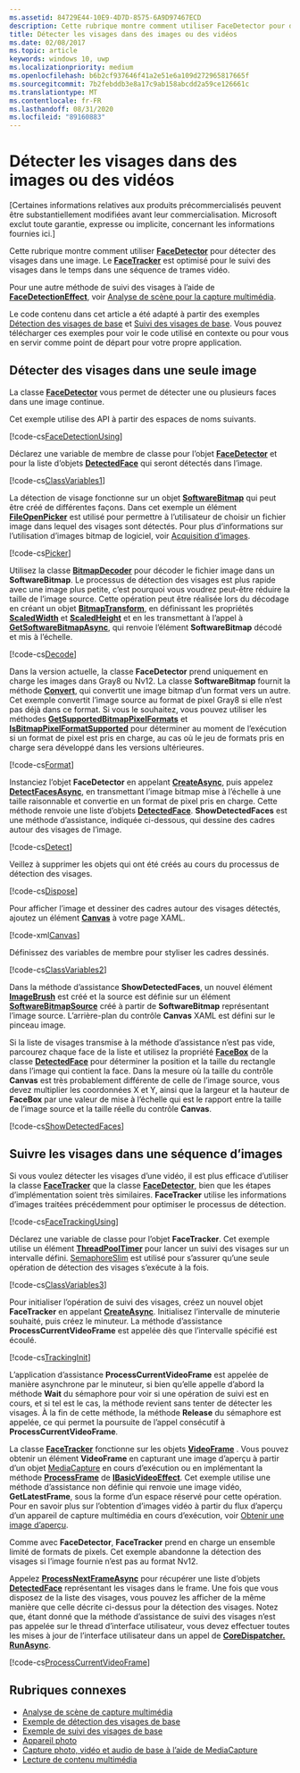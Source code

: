 ```yaml
---
ms.assetid: 84729E44-10E9-4D7D-8575-6A9D97467ECD
description: Cette rubrique montre comment utiliser FaceDetector pour détecter des visages dans une images. FaceTracker est optimisé pour suivre les visages au fil du temps dans une séquence d’images vidéo.
title: Détecter les visages dans des images ou des vidéos
ms.date: 02/08/2017
ms.topic: article
keywords: windows 10, uwp
ms.localizationpriority: medium
ms.openlocfilehash: b6b2cf937646f41a2e51e6a109d272965817665f
ms.sourcegitcommit: 7b2febddb3e8a17c9ab158abcdd2a59ce126661c
ms.translationtype: MT
ms.contentlocale: fr-FR
ms.lasthandoff: 08/31/2020
ms.locfileid: "89160883"
---
```

# <a name="detect-faces-in-images-or-videos"></a>Détecter les visages dans des images ou des vidéos



\[Certaines informations relatives aux produits précommercialisés peuvent être substantiellement modifiées avant leur commercialisation. Microsoft exclut toute garantie, expresse ou implicite, concernant les informations fournies ici.\]

Cette rubrique montre comment utiliser [**FaceDetector**](/uwp/api/Windows.Media.FaceAnalysis.FaceDetector) pour détecter des visages dans une image. Le [**FaceTracker**](/uwp/api/Windows.Media.FaceAnalysis.FaceTracker) est optimisé pour le suivi des visages dans le temps dans une séquence de trames vidéo.

Pour une autre méthode de suivi des visages à l’aide de [**FaceDetectionEffect**](/uwp/api/Windows.Media.Core.FaceDetectionEffect), voir [Analyse de scène pour la capture multimédia](scene-analysis-for-media-capture.md).

Le code contenu dans cet article a été adapté à partir des exemples [Détection des visages de base](https://github.com/Microsoft/Windows-universal-samples/tree/master/Samples/BasicFaceDetection) et [Suivi des visages de base](https://github.com/Microsoft/Windows-universal-samples/tree/master/Samples/BasicFaceTracking). Vous pouvez télécharger ces exemples pour voir le code utilisé en contexte ou pour vous en servir comme point de départ pour votre propre application.

## <a name="detect-faces-in-a-single-image"></a>Détecter des visages dans une seule image

La classe [**FaceDetector**](/uwp/api/Windows.Media.FaceAnalysis.FaceDetector) vous permet de détecter une ou plusieurs faces dans une image continue.

Cet exemple utilise des API à partir des espaces de noms suivants.

[!code-cs[FaceDetectionUsing](./code/FaceDetection_Win10/cs/MainPage.xaml.cs#SnippetFaceDetectionUsing)]

Déclarez une variable de membre de classe pour l’objet [**FaceDetector**](/uwp/api/Windows.Media.FaceAnalysis.FaceDetector) et pour la liste d’objets [**DetectedFace**](/uwp/api/Windows.Media.FaceAnalysis.DetectedFace) qui seront détectés dans l’image.

[!code-cs[ClassVariables1](./code/FaceDetection_Win10/cs/MainPage.xaml.cs#SnippetClassVariables1)]

La détection de visage fonctionne sur un objet [**SoftwareBitmap**](/uwp/api/Windows.Graphics.Imaging.SoftwareBitmap) qui peut être créé de différentes façons. Dans cet exemple un élément [**FileOpenPicker**](/uwp/api/Windows.Storage.Pickers.FileOpenPicker) est utilisé pour permettre à l’utilisateur de choisir un fichier image dans lequel des visages sont détectés. Pour plus d’informations sur l’utilisation d’images bitmap de logiciel, voir [Acquisition d’images](imaging.md).

[!code-cs[Picker](./code/FaceDetection_Win10/cs/MainPage.xaml.cs#SnippetPicker)]

Utilisez la classe [**BitmapDecoder**](/uwp/api/Windows.Graphics.Imaging.BitmapDecoder) pour décoder le fichier image dans un **SoftwareBitmap**. Le processus de détection des visages est plus rapide avec une image plus petite, c’est pourquoi vous voudrez peut-être réduire la taille de l’image source. Cette opération peut être réalisée lors du décodage en créant un objet [**BitmapTransform**](/uwp/api/Windows.Graphics.Imaging.BitmapTransform), en définissant les propriétés [**ScaledWidth**](/uwp/api/windows.graphics.imaging.bitmaptransform.scaledwidth) et [**ScaledHeight**](/uwp/api/windows.graphics.imaging.bitmaptransform.scaledheight) et en les transmettant à l’appel à [**GetSoftwareBitmapAsync**](/uwp/api/windows.graphics.imaging.bitmapdecoder.getsoftwarebitmapasync), qui renvoie l’élément **SoftwareBitmap** décodé et mis à l’échelle.

[!code-cs[Decode](./code/FaceDetection_Win10/cs/MainPage.xaml.cs#SnippetDecode)]

Dans la version actuelle, la classe **FaceDetector** prend uniquement en charge les images dans Gray8 ou Nv12. La classe **SoftwareBitmap** fournit la méthode [**Convert**](/uwp/api/windows.graphics.imaging.softwarebitmap.convert), qui convertit une image bitmap d’un format vers un autre. Cet exemple convertit l’image source au format de pixel Gray8 si elle n’est pas déjà dans ce format. Si vous le souhaitez, vous pouvez utiliser les méthodes [**GetSupportedBitmapPixelFormats**](/uwp/api/windows.media.faceanalysis.facedetector.getsupportedbitmappixelformats) et [**IsBitmapPixelFormatSupported**](/uwp/api/windows.media.faceanalysis.facedetector.isbitmappixelformatsupported) pour déterminer au moment de l’exécution si un format de pixel est pris en charge, au cas où le jeu de formats pris en charge sera développé dans les versions ultérieures.

[!code-cs[Format](./code/FaceDetection_Win10/cs/MainPage.xaml.cs#SnippetFormat)]

Instanciez l’objet **FaceDetector** en appelant [**CreateAsync**](/uwp/api/windows.media.faceanalysis.facedetector.createasync), puis appelez [**DetectFacesAsync**](/uwp/api/windows.media.faceanalysis.facedetector.detectfacesasync), en transmettant l’image bitmap mise à l’échelle à une taille raisonnable et convertie en un format de pixel pris en charge. Cette méthode renvoie une liste d’objets [**DetectedFace**](/uwp/api/Windows.Media.FaceAnalysis.DetectedFace). **ShowDetectedFaces** est une méthode d’assistance, indiquée ci-dessous, qui dessine des cadres autour des visages de l’image.

[!code-cs[Detect](./code/FaceDetection_Win10/cs/MainPage.xaml.cs#SnippetDetect)]

Veillez à supprimer les objets qui ont été créés au cours du processus de détection des visages.

[!code-cs[Dispose](./code/FaceDetection_Win10/cs/MainPage.xaml.cs#SnippetDispose)]

Pour afficher l’image et dessiner des cadres autour des visages détectés, ajoutez un élément [**Canvas**](/uwp/api/Windows.UI.Xaml.Controls.Canvas) à votre page XAML.

[!code-xml[Canvas](./code/FaceDetection_Win10/cs/MainPage.xaml#SnippetCanvas)]

Définissez des variables de membre pour styliser les cadres dessinés.

[!code-cs[ClassVariables2](./code/FaceDetection_Win10/cs/MainPage.xaml.cs#SnippetClassVariables2)]

Dans la méthode d’assistance **ShowDetectedFaces**, un nouvel élément [**ImageBrush**](/uwp/api/Windows.UI.Xaml.Media.ImageBrush) est créé et la source est définie sur un élément [**SoftwareBitmapSource**](/uwp/api/Windows.UI.Xaml.Media.Imaging.SoftwareBitmapSource) créé à partir de **SoftwareBitmap** représentant l’image source. L’arrière-plan du contrôle **Canvas** XAML est défini sur le pinceau image.

Si la liste de visages transmise à la méthode d’assistance n’est pas vide, parcourez chaque face de la liste et utilisez la propriété [**FaceBox**](/uwp/api/windows.media.faceanalysis.detectedface.facebox) de la classe [**DetectedFace**](/uwp/api/Windows.Media.FaceAnalysis.DetectedFace) pour déterminer la position et la taille du rectangle dans l’image qui contient la face. Dans la mesure où la taille du contrôle **Canvas** est très probablement différente de celle de l’image source, vous devez multiplier les coordonnées X et Y, ainsi que la largeur et la hauteur de **FaceBox** par une valeur de mise à l’échelle qui est le rapport entre la taille de l’image source et la taille réelle du contrôle **Canvas**.

[!code-cs[ShowDetectedFaces](./code/FaceDetection_Win10/cs/MainPage.xaml.cs#SnippetShowDetectedFaces)]

## <a name="track-faces-in-a-sequence-of-frames"></a>Suivre les visages dans une séquence d’images

Si vous voulez détecter les visages d’une vidéo, il est plus efficace d’utiliser la classe [**FaceTracker**](/uwp/api/Windows.Media.FaceAnalysis.FaceTracker) que la classe [**FaceDetector**](/uwp/api/Windows.Media.FaceAnalysis.FaceDetector), bien que les étapes d’implémentation soient très similaires. **FaceTracker** utilise les informations d’images traitées précédemment pour optimiser le processus de détection.

[!code-cs[FaceTrackingUsing](./code/FaceDetection_Win10/cs/MainPage.xaml.cs#SnippetFaceTrackingUsing)]

Déclarez une variable de classe pour l’objet **FaceTracker**. Cet exemple utilise un élément [**ThreadPoolTimer**](/uwp/api/Windows.System.Threading.ThreadPoolTimer) pour lancer un suivi des visages sur un intervalle défini. [SemaphoreSlim](/dotnet/api/system.threading.semaphoreslim) est utilisé pour s’assurer qu’une seule opération de détection des visages s’exécute à la fois.

[!code-cs[ClassVariables3](./code/FaceDetection_Win10/cs/MainPage.xaml.cs#SnippetClassVariables3)]

Pour initialiser l’opération de suivi des visages, créez un nouvel objet **FaceTracker** en appelant [**CreateAsync**](/uwp/api/windows.media.faceanalysis.facetracker.createasync). Initialisez l’intervalle de minuterie souhaité, puis créez le minuteur. La méthode d’assistance **ProcessCurrentVideoFrame** est appelée dès que l’intervalle spécifié est écoulé.

[!code-cs[TrackingInit](./code/FaceDetection_Win10/cs/MainPage.xaml.cs#SnippetTrackingInit)]

L’application d’assistance **ProcessCurrentVideoFrame** est appelée de manière asynchrone par le minuteur, si bien qu’elle appelle d’abord la méthode **Wait** du sémaphore pour voir si une opération de suivi est en cours, et si tel est le cas, la méthode revient sans tenter de détecter les visages. À la fin de cette méthode, la méthode **Release** du sémaphore est appelée, ce qui permet la poursuite de l’appel consécutif à **ProcessCurrentVideoFrame**.

La classe [**FaceTracker**](/uwp/api/Windows.Media.FaceAnalysis.FaceTracker) fonctionne sur les objets [**VideoFrame**](/uwp/api/Windows.Media.VideoFrame) . Vous pouvez obtenir un élément **VideoFrame** en capturant une image d’aperçu à partir d’un objet [MediaCapture](./index.md) en cours d’exécution ou en implémentant la méthode [**ProcessFrame**](/uwp/api/windows.media.effects.ibasicaudioeffect.processframe) de [**IBasicVideoEffect**](/uwp/api/Windows.Media.Effects.IBasicVideoEffect). Cet exemple utilise une méthode d’assistance non définie qui renvoie une image vidéo, **GetLatestFrame**, sous la forme d’un espace réservé pour cette opération. Pour en savoir plus sur l’obtention d’images vidéo à partir du flux d’aperçu d’un appareil de capture multimédia en cours d’exécution, voir [Obtenir une image d’aperçu](get-a-preview-frame.md).

Comme avec **FaceDetector**, **FaceTracker** prend en charge un ensemble limité de formats de pixels. Cet exemple abandonne la détection des visages si l’image fournie n’est pas au format Nv12.

Appelez [**ProcessNextFrameAsync**](/uwp/api/windows.media.faceanalysis.facetracker.processnextframeasync) pour récupérer une liste d’objets [**DetectedFace**](/uwp/api/Windows.Media.FaceAnalysis.DetectedFace) représentant les visages dans le frame. Une fois que vous disposez de la liste des visages, vous pouvez les afficher de la même manière que celle décrite ci-dessus pour la détection des visages. Notez que, étant donné que la méthode d’assistance de suivi des visages n’est pas appelée sur le thread d’interface utilisateur, vous devez effectuer toutes les mises à jour de l’interface utilisateur dans un appel de [**CoreDispatcher. RunAsync**](/uwp/api/windows.ui.core.coredispatcher.runasync).

[!code-cs[ProcessCurrentVideoFrame](./code/FaceDetection_Win10/cs/MainPage.xaml.cs#SnippetProcessCurrentVideoFrame)]

## <a name="related-topics"></a>Rubriques connexes

* [Analyse de scène de capture multimédia](scene-analysis-for-media-capture.md)
* [Exemple de détection des visages de base](https://github.com/Microsoft/Windows-universal-samples/tree/master/Samples/BasicFaceDetection)
* [Exemple de suivi des visages de base](https://github.com/Microsoft/Windows-universal-samples/tree/master/Samples/BasicFaceTracking)
* [Appareil photo](camera.md)
* [Capture photo, vidéo et audio de base à l’aide de MediaCapture](basic-photo-video-and-audio-capture-with-MediaCapture.md)
* [Lecture de contenu multimédia](media-playback.md)